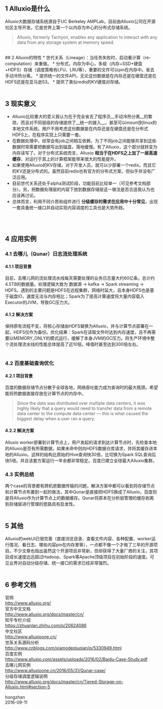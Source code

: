## 1 Alluxio是什么
Alluxio大数据存储系统源自于UC Berkeley AMPLab，目前由Alluxio公司在开源社区主导开发。它是世界上第一个以内存为中心的分布式存储系统。
<br>
> Alluxio, formerly Tachyon, enables any application to interact with any data from any storage system at memory speed.

<br>
## 2 Alluxio的特性
* 世代关系（Lineage）：当任务失败时，启动重计算（re-computation）来重做。
* 分布式，内存为中心，多级（内存+SSD+硬盘+HDFS）存储（调度策略有LFU、LRU等），重要的文件可以pin在内存中。省去手动冷热分离。
* 提供统一的文件API，无论这份数据是在内存还是在硬盘还是在HDFS还是在亚马逊S3。
* 提供了类似redis的KV键值对存储。
<br>
<br>

## 3 现实意义
* Alluxio比较重大的意义我认为在于完全省去了程序员__手动冷热分离__的繁琐，而且对不同层级的存储提供了__统一的接入__，甚至可以mount到linux的本地文件系统。用户不用考虑这份数据是在内存还是在硬盘还是在分布式HDFS上，在程序实现上只需要一套。<br>
* 在数据处理中，经常会有job之间相互依赖，为了不同job之间能够共享到这些数据时常需要把数据写出到磁盘，落地缓慢。有了Alluxio，这个部分就转变为内存读写了。对于分布式系统而言，Alluxio __相当于在HDFS之上加了一层高速缓存__，对运行于其上的计算框架能带来很大的性能提升。<br>
* 如果使用Alluxio的KV存储，对于开发人员，就可以少部署一个redis，而且它的KV还是分布式的。虽然目前redis也有官方的分布式方案，但似乎并没有广泛应用。<br>
* 目前世代关系还处于alpha测试阶段，功能目前比较单一（可见参考文档部分）。另，把数据处理层的内容下放到数据存储层这一做法是否合适我认为也应该再讨论。<br>
* 总体而言，利用不同介质和组件进行 __分级缓存的需求在应用中十分常见__，出现一套具备统一接口并自动实现内容调度的工具也是大势所趋。
<br>
<br>

## 4 应用实例
### 4.1 去哪儿（Qunar）日志流处理系统
#### 4.1.1 项目背景
目前，去哪儿网的流处理流水线每天需要处理的业务日志量大约60亿条，总计约4.5TB的数据量。处理逻辑大致为 数据源 -> kafka -> Spark streaming -> HDFS。遇到的主要问题是HDFS在远程集群，网络时延大，且本身HDFS也是基于磁盘IO，速度无法与内存相比；Spark为了提高计算速度将大量内容载入Executor的JVM，导致GC压力大。
#### 4.1.2 解决方案
保持原有流程不变，将核心存储由HDFS替换为Alluxio，并与计算节点部署在一起，HDFS仅作为备份。优化结果：Spark在读取文件时达到内存速度，且不再需要以MEMORY_ONLY的模式运行，缓解了本身JVM的GC压力。将生产环境中整个流处理流水线的性能总体提高了近10倍，峰值时甚至达到300倍左右。<br><br>
### 4.2 百度基础查询优化
#### 4.2.1 项目背景
百度的数据存储节点分散于全球各地，网络吞吐能力成为查询时的最大瓶颈。希望能将热数据直接存放在计算节点的内存中。
> Since the data was distributed over multiple data centers, it was highly likely that a query would need to transfer data from a remote data center to the compute data center — this is what caused the biggest delay when a user ran a query. 

#### 4.2.2 解决方案
Alluxio worker部署到计算节点上，用户发起的请求到达计算节点时，先检查本地的Alluxio是否有所需数据，如果未命中则向HDFS数据仓库请求，并将其缓存进本地的Alluxio。这样的结构比原始的Hive查询快30倍，比切换为Spark SQL查询后快5倍。并且该套方案运行一年余都非常稳定。百度已建立全球最大Alluxio集群。
### 4.3 实例总结
两个case的背景都有跨机房数据传输的问题，解决方案中都可以看到将存储节点和计算节点布置到一起的做法，其中Qunar是直接把HDFS换成了Alluxio，百度则是将Alluxio作为计算节点上的数据缓存。Qunar将原本在分析层管理的缓存剥离到存储层进行管理的思路具有启发性。<br>
<br>
## 5 其他
Alluxio的webUI已很完善（直接浏览目录、查看文件内容、各种配置、worker运行情况、看日志、哪些内容pin在内存里等），一点都不像一个才做了三年的开源项目。不少文章也指出虽然这个开源项目非常新，但却获得了大量厂商的关注，其项目成长速度远远超过Hadoop、Spark等Apache顶级项目在初始阶段的速度。可见业界对自动分级存储、统一接口的需求已经非常强烈。<br><br>
## 6 参考文档
官网<br>
http://www.alluxio.org/<br>
官方中文文档<br>
http://www.alluxio.org/docs/master/cn/<br>
知乎专栏介绍<br>
https://zhuanlan.zhihu.com/p/20624086<br>
中文社区<br>
http://www.alluxioone.cn/<br>
世系关系源码分析<br>
http://www.cnblogs.com/xiamodeqiuqian/p/5330949.html<br>
百度实例<br>
http://www.alluxio.com/assets/uploads/2016/02/Baidu-Case-Study.pdf<br>
去哪儿网实例<br>
http://www.alluxioone.cn/2016/05/31/Qunar-case/<br>
分级存储调度逻辑说明<br>
http://www.alluxio.org/docs/master/cn/Tiered-Storage-on-Alluxio.html#section-5<br>
<br>
hongzhan<br>
2016-09-11
